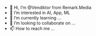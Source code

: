 - 👋 Hi, I’m @Vendiktor from Remark.Media
- 👀 I’m interested in AI, App, ML
- 🌱 I’m currently learning ...
- 💞️ I’m looking to collaborate on ...
- 📫 How to reach me ...

<!---
Vendiktor/Vendiktor is a ✨ special ✨ repository because its `README.md` (this file) appears on your GitHub profile.
You can click the Preview link to take a look at your changes.
--->
